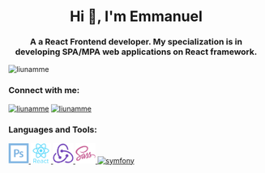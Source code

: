 <h1 align="center">Hi 👋, I'm Emmanuel</h1>
<h3 align="center">A a React Frontend developer. My specialization is in developing SPA/MPA web applications on React framework.</h3>

<p align="left"> <img src="https://komarev.com/ghpvc/?username=liunamme&label=Profile%20views&color=fd306d&style=flat" alt="liunamme" /> </p>

<h3 align="left">Connect with me:</h3>
<p align="left">
<a href="https://instagram.com/liunamme" target="blank"><img align="center" src="https://raw.githubusercontent.com/rahuldkjain/github-profile-readme-generator/master/src/images/icons/Social/instagram.svg" alt="liunamme" height="30" width="40" /></a>
<a href="https://discord.gg/liunamme" target="blank"><img align="center" src="https://raw.githubusercontent.com/rahuldkjain/github-profile-readme-generator/master/src/images/icons/Social/discord.svg" alt="liunamme" height="30" width="40" /></a>
</p>

<h3 align="left">Languages and Tools:</h3>
<p align="left"> <a href="https://www.githubusercontent.com/devicons/devicon/master/icons/javascript/javascript-original.svg" alt="javascript" width="40" height="40"/> </a> <a href="https://www.photoshop.com/en" target="_blank" rel="noreferrer"> <img src="https://raw.githubusercontent.com/devicons/devicon/master/icons/photoshop/photoshop-line.svg" alt="photoshop" width="40" height="40"/> </a> <a href="https://reactjs.org/" target="_blank" rel="noreferrer"> <img src="https://raw.githubusercontent.com/devicons/devicon/master/icons/react/react-original-wordmark.svg" alt="react" width="40" height="40"/> </a> <a href="https://redux.js.org" target="_blank" rel="noreferrer"> <img src="https://raw.githubusercontent.com/devicons/devicon/master/icons/redux/redux-original.svg" alt="redux" width="40" height="40"/> </a> <a href="https://sass-lang.com" target="_blank" rel="noreferrer"> <img src="https://raw.githubusercontent.com/devicons/devicon/master/icons/sass/sass-original.svg" alt="sass" width="40" height="40"/> </a> <a href="https://symfony.com" target="_blank" rel="noreferrer"> <img src="https://symfony.com/logos/symfony_black_03.svg" alt="symfony" width="40" height="40"/> </a> </p>
